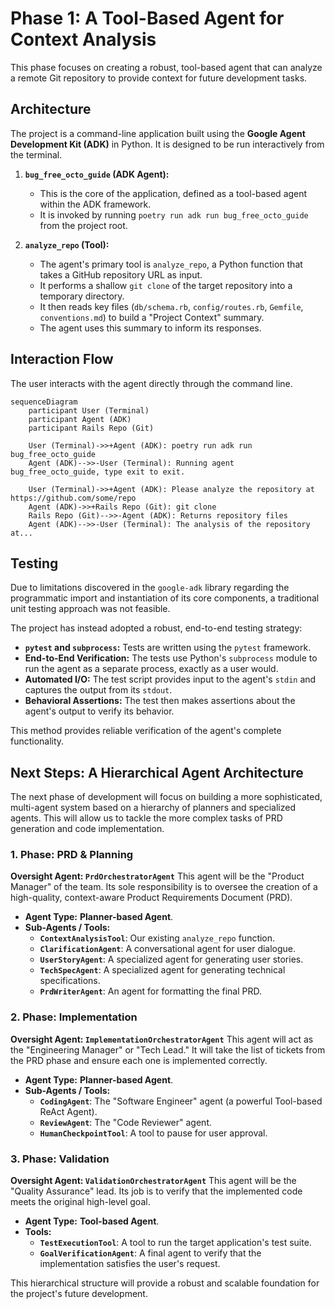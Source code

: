 # Phase 1: A Tool-Based Agent for Context Analysis

This phase focuses on creating a robust, tool-based agent that can analyze a remote Git repository to provide context for future development tasks.

## Architecture

The project is a command-line application built using the **Google Agent Development Kit (ADK)** in Python. It is designed to be run interactively from the terminal.

1.  **`bug_free_octo_guide` (ADK Agent):**
    *   This is the core of the application, defined as a tool-based agent within the ADK framework.
    *   It is invoked by running `poetry run adk run bug_free_octo_guide` from the project root.

2.  **`analyze_repo` (Tool):**
    *   The agent's primary tool is `analyze_repo`, a Python function that takes a GitHub repository URL as input.
    *   It performs a shallow `git clone` of the target repository into a temporary directory.
    *   It then reads key files (`db/schema.rb`, `config/routes.rb`, `Gemfile`, `conventions.md`) to build a "Project Context" summary.
    *   The agent uses this summary to inform its responses.

## Interaction Flow

The user interacts with the agent directly through the command line.

```mermaid
sequenceDiagram
    participant User (Terminal)
    participant Agent (ADK)
    participant Rails Repo (Git)

    User (Terminal)->>+Agent (ADK): poetry run adk run bug_free_octo_guide
    Agent (ADK)-->>-User (Terminal): Running agent bug_free_octo_guide, type exit to exit.
    
    User (Terminal)->>+Agent (ADK): Please analyze the repository at https://github.com/some/repo
    Agent (ADK)->>+Rails Repo (Git): git clone
    Rails Repo (Git)-->>-Agent (ADK): Returns repository files
    Agent (ADK)-->>-User (Terminal): The analysis of the repository at...
```

## Testing

Due to limitations discovered in the `google-adk` library regarding the programmatic import and instantiation of its core components, a traditional unit testing approach was not feasible.

The project has instead adopted a robust, end-to-end testing strategy:

*   **`pytest` and `subprocess`:** Tests are written using the `pytest` framework.
*   **End-to-End Verification:** The tests use Python's `subprocess` module to run the agent as a separate process, exactly as a user would.
*   **Automated I/O:** The test script provides input to the agent's `stdin` and captures the output from its `stdout`.
*   **Behavioral Assertions:** The test then makes assertions about the agent's output to verify its behavior.

This method provides reliable verification of the agent's complete functionality.

## Next Steps: A Hierarchical Agent Architecture

The next phase of development will focus on building a more sophisticated, multi-agent system based on a hierarchy of planners and specialized agents. This will allow us to tackle the more complex tasks of PRD generation and code implementation.

### 1. Phase: PRD & Planning
**Oversight Agent: `PrdOrchestratorAgent`**
This agent will be the "Product Manager" of the team. Its sole responsibility is to oversee the creation of a high-quality, context-aware Product Requirements Document (PRD).

*   **Agent Type:** **Planner-based Agent**.
*   **Sub-Agents / Tools:**
    *   **`ContextAnalysisTool`**: Our existing `analyze_repo` function.
    *   **`ClarificationAgent`**: A conversational agent for user dialogue.
    *   **`UserStoryAgent`**: A specialized agent for generating user stories.
    *   **`TechSpecAgent`**: A specialized agent for generating technical specifications.
    *   **`PrdWriterAgent`**: An agent for formatting the final PRD.

### 2. Phase: Implementation
**Oversight Agent: `ImplementationOrchestratorAgent`**
This agent will act as the "Engineering Manager" or "Tech Lead." It will take the list of tickets from the PRD phase and ensure each one is implemented correctly.

*   **Agent Type:** **Planner-based Agent**.
*   **Sub-Agents / Tools:**
    *   **`CodingAgent`**: The "Software Engineer" agent (a powerful Tool-based ReAct Agent).
    *   **`ReviewAgent`**: The "Code Reviewer" agent.
    *   **`HumanCheckpointTool`**: A tool to pause for user approval.

### 3. Phase: Validation
**Oversight Agent: `ValidationOrchestratorAgent`**
This agent will be the "Quality Assurance" lead. Its job is to verify that the implemented code meets the original high-level goal.

*   **Agent Type:** **Tool-based Agent**.
*   **Tools:**
    *   **`TestExecutionTool`**: A tool to run the target application's test suite.
    *   **`GoalVerificationAgent`**: A final agent to verify that the implementation satisfies the user's request.

This hierarchical structure will provide a robust and scalable foundation for the project's future development.
